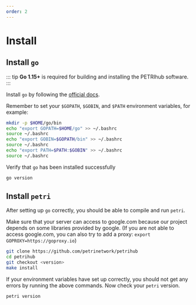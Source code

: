 ```yaml
---
order: 2
---
```


# Install
## Install `go`

::: tip
**Go 1.15+** is required for building and installing the PETRIhub software.
:::

Install `go` by following the [official docs](https://golang.org/doc/install).

Remember to set your `$GOPATH`, `$GOBIN`, and `$PATH` environment variables, for example:

```bash
mkdir -p $HOME/go/bin
echo "export GOPATH=$HOME/go" >> ~/.bashrc
source ~/.bashrc
echo "export GOBIN=$GOPATH/bin" >> ~/.bashrc
source ~/.bashrc
echo "export PATH=$PATH:$GOBIN" >> ~/.bashrc
source ~/.bashrc
```

Verify that `go` has been installed successfully

```bash
go version
```

## Install `petri`

After setting up `go` correctly, you should be able to compile and run `petri`.

Make sure that your server can access to google.com because our project depends on some libraries provided by google. (If you are not able to access google.com, you can also try to add a proxy: `export GOPROXY=https://goproxy.io`)

```bash
git clone https://github.com/petrinetwork/petrihub
cd petrihub
git checkout <version>
make install
```

If your environment variables have set up correctly, you should not get any errors by running the above commands.
Now check your `petri` version.

```bash
petri version
```
